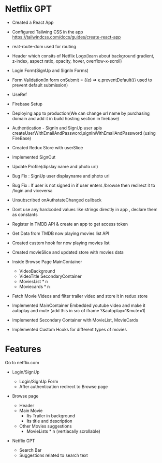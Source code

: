 # Netflix GPT
- Created a React App

- Configured Tailwing CSS in the app https://tailwindcss.com/docs/guides/create-react-app

- reat-route-dom used for routing

- Header which consits of Netflix Logo(learn about background gradient, z-index, aspect ratio, opacity, hover, overflow-x-scroll)

- Login Form(SignUp and SignIn Forms)

- Form Validation(In form onSubmit = {(e) => e.preventDefault()} used to prevent default submission)

- UseRef

- Firebase Setup

- Deploying app to production(We can change url name by purchasing domain and add it in build hosting section in firebase)

- Authentication - SignIn and SignUp user apis createUserWithEmailAndPassword,signInWithEmailAndPassword (using FireBase)

- Created Redux Store with userSlice

- Implemented SignOut

- Update Profile(dipslay name and photo url)

- Bug Fix : SignUp user displayname and photo url

- Bug Fix : If user is not signed in if user enters /browse then redirect it to /login and viceversa

- Unsubscribed onAuthstateChanged callback

- Dont use any hardcoded values like strings directly in app , declare them as constants 

- Register in  TMDB API & create an app to get access token 

- Get Data from TMDB now playing movies list API

- Created custom hook for now playing movies list

- Created movieSlice and updated store with movies data

- Inside Browse Page
  MainContainer
    - VideoBackground
    - VideoTitle
  SecondaryContainer
    - MoviesList * n 
    - Moviecards * n 

- Fetch Movie Videos and filter trailer video and store it in redux store

- Implemented MainContainer Embedded youtube video and make it autoplay and mute (add this in src of iframe ?&autoplay=1&mute=1)

- Implemented Secondary Container with MovieList, MovieCards

- Implemented Custom Hooks for different types of movies


# Features
Go to netflix.com

- Login/SignUp 
    - Login/SignUp Form
    - After authentication redirect to Browse page

- Browse page
    - Header
    - Main Movie
        - Its Trailer in background
        - Its title and description
    - Other Movies suggestions
        - MovieLists * n (vertiacally scrollable)

- Netflix GPT
    - Search Bar
    - Suggestions related to search text
